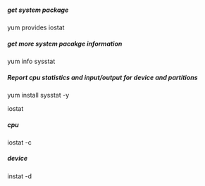 

##### get system package

yum provides iostat

##### get more system pacakge information

yum info sysstat



##### Report cpu statistics and input/output for device and partitions

yum install sysstat -y 

iostat

##### cpu
iostat -c

##### device
instat -d